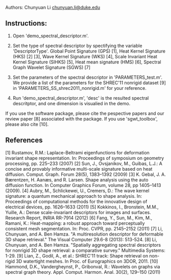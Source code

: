 Authors: 
Chunyuan Li <chunyuan.li@duke.edu>

## Instructions:
  1. Open 'demo_spectral_descriptor.m'.

  2. Set the type of spectral descriptor by spectifying the variable 'DescriptorType'.
      Global Point Signature (GPS) [1], 
      Heat Kernel Signature (HKS) [2] [3], 
      Wave Kernel Signature (WKS) [4], 
      Scale Invariant Heat Kernel Signature (SIHKS) [5], 
      Heat mean signature (HMS) [6], 
      Spectral Graph Wavelet Signature (SGWS) [7]

  3. Set the parameters of the spectral descriptor in 'PARAMETERS_test.m'. 
  We provide a list of the parameters for the SHREC'11 nonrigid dataset [9] in 'PARAMETERS_SS_shrec2011_nonrigid.m' for your reference.

  4. Run 'demo_spectral_descriptor.m', 'desc' is the resulted spectral descritptor, and one dimension is visualied in the demo.

If you use the software package, please cite the pespective papers and our review paper [8] associated with the package. If you use 'sgwt_toolbox', please also cite [10].

## References
  [1] Rustamov, R.M.: Laplace-Beltrami eigenfunctions for deformation invariant shape representation. In: Proceedings of symposium on geometry processing, pp. 225–233 (2007)
  [2] Sun, J., Ovsjanikov, M., Guibas, L.J.: A concise and provably informative multi-scale signature based on heat diffusion. Comput. Graph. Forum 28(5), 1383–1392 (2009)
  [3] K. Gebal, J. A. Bærentzen, H. Aanæs, and R. Larsen. Shape analysis using the auto diffusion function. In Computer Graphics Forum, volume 28, pp 1405–1413 (2009).
  [4] Aubry, M., Schlickewei, U., Cremers, D.: The wave kernel signature: a quantum mechanical approach to shape analysis. In: Proceedings of computational methods for the innovative design of electrical devices, pp. 1626–1633 (2011)
  [5] Kokkinos, I., Bronstein, M.M., Yuille, A.: Dense scale-invariant descriptors for images and surfaces. Research Report, INRIA RR-7914 (2012)
  [6] Fang, Y., Sun, M., Kim, M., Ramani, K.: Heat-mapping: a robust approach toward perceptually consistent mesh segmentation. In: Proc. CVPR, pp. 2145–2152 (2011)
  [7] Li, Chunyuan, and A. Ben Hamza. "A multiresolution descriptor for deformable 3D shape retrieval." The Visual Computer 29.6-8 (2013): 513-524.
  [8] Li, Chunyuan, and A. Ben Hamza. "Spatially aggregating spectral descriptors for nonrigid 3D shape retrieval: a comparative survey." Multimedia Systems: 1-29.
  [9] Lian, Z., Godil, A., et al.: SHREC'11 track: Shape retrieval on non-rigid 3D watertight meshes. In Proc. of Eurographics on 3DOR, 2011.
  [10] Hammond, D.K., Vandergheynst, P., Gribonval, R.: Wavelets on graphs via spectral graph theory. Appl. Comput. Harmon. Anal. 30(2), 129–150 (2011)
